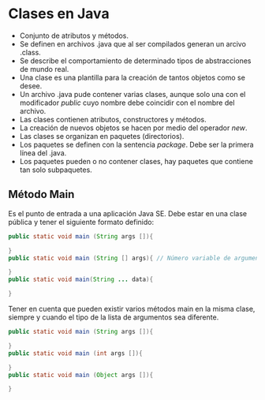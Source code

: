 # Clases en Java

- Conjunto de atributos y métodos.
- Se definen en archivos .java que al ser compilados generan un arcivo .class.
- Se describe el comportamiento de determinado tipos de abstracciones de mundo real.
- Una clase es una plantilla para la creación de tantos objetos como se desee.
- Un archivo .java pude contener varias clases, aunque solo una con el modificador _public_ cuyo nombre debe coincidir con el nombre del archivo.
- Las clases contienen atributos, constructores y métodos.
- La creación de nuevos objetos se hacen por medio del operador _new_.
- Las clases se organizan en paquetes (directorios).
- Los paquetes se definen con la sentencia _package_. Debe ser la primera línea del .java.
- Los paquetes pueden o no contener clases, hay paquetes que contiene tan solo subpaquetes.

## Método Main

Es el punto de entrada a una aplicación Java SE. Debe estar en una clase pública y tener el siguiente formato definido:

```Java
public static void main (String args []){

}
public static void main (String [] args){ // Número variable de argumentos ...

}
public static void main(String ... data){

}
```


Tener en cuenta que pueden existir varios métodos main en la misma clase, siempre y cuando el tipo de la lista de argumentos sea diferente.

```Java
public static void main (String args []){

}
public static void main (int args []){

}
public static void main (Object args []){

}

```